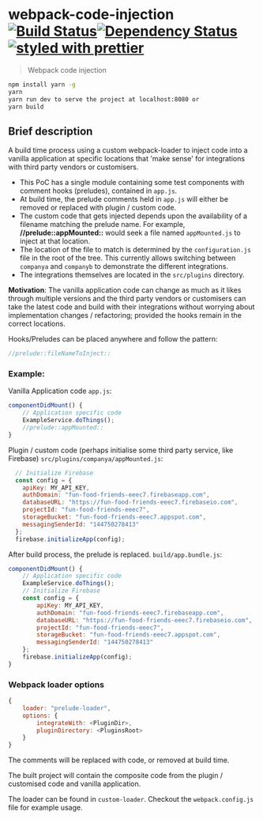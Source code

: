 # webpack-code-injection [![Build Status](https://travis-ci.org/globalroo/webpack-code-injection.svg?branch=master)](https://travis-ci.org/globalroo/webpack-code-injection)[![Dependency Status](https://dependencyci.com/github/globalroo/webpack-code-injection/badge)](https://dependencyci.com/github/globalroo/webpack-code-injection)[![styled with prettier](https://img.shields.io/badge/styled_with-prettier-ff69b4.svg)](https://github.com/prettier/prettier)

> Webpack code injection

```sh
npm install yarn -g
yarn
yarn run dev to serve the project at localhost:8080 or
yarn build
```
## Brief description

A build time process using a custom webpack-loader to inject code into a vanilla application at specific locations
that 'make sense' for integrations with third party vendors or customisers.

* This PoC has a single module containing some test components with comment hooks (preludes), contained in `app.js`.
* At build time, the prelude comments held in `app.js` will either be removed or replaced with plugin / custom code.
* The custom code that gets injected depends upon the availability of a filename matching the prelude name. For example, __//prelude::appMounted::__ would seek a file named `appMounted.js` to inject at that location.
* The location of the file to match is determined by the `configuration.js` file in the root of the tree. This currently allows switching between `companya` and `companyb` to demonstrate the different integrations.
* The integrations themselves are located in the `src/plugins` directory.

__Motivation__: The vanilla application code can change as much as it likes through multiple versions and the third party vendors or customisers can take the latest code and build with their integrations without worrying about implementation changes / refactoring; provided the hooks remain in the correct locations.

Hooks/Preludes can be placed anywhere and follow the pattern:

```js
//prelude::fileNameToInject::
```

### Example:

Vanilla Application code
`app.js`:
```javascript
componentDidMount() {
	// Application specific code
	ExampleService.doThings();
	//prelude::appMounted::
}
```

Plugin / custom code (perhaps initialise some third party service, like Firebase)
`src/plugins/companya/appMounted.js`:
```javascript
  // Initialize Firebase
  const config = {
    apiKey: MY_API_KEY,
    authDomain: "fun-food-friends-eeec7.firebaseapp.com",
    databaseURL: "https://fun-food-friends-eeec7.firebaseio.com",
    projectId: "fun-food-friends-eeec7",
    storageBucket: "fun-food-friends-eeec7.appspot.com",
    messagingSenderId: "144750278413"
  };
  firebase.initializeApp(config);
```

After build process, the prelude is replaced.
`build/app.bundle.js`:
```javascript
componentDidMount() {
	// Application specific code
	ExampleService.doThings();
	// Initialize Firebase
	const config = {
		apiKey: MY_API_KEY,
		authDomain: "fun-food-friends-eeec7.firebaseapp.com",
		databaseURL: "https://fun-food-friends-eeec7.firebaseio.com",
		projectId: "fun-food-friends-eeec7",
		storageBucket: "fun-food-friends-eeec7.appspot.com",
		messagingSenderId: "144750278413"
	};
	firebase.initializeApp(config);
}
```

### Webpack loader options

```js
{
	loader: "prelude-loader",
	options: {
		integrateWith: <PluginDir>,
		pluginDirectory: <PluginsRoot>
	}
}
```

The comments will be replaced with code, or removed at build time.

The built project will contain the composite code from the plugin / customised code and vanilla application.

The loader can be found in `custom-loader`. Checkout the `webpack.config.js` file for example usage.
